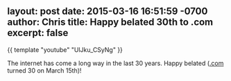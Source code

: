 layout: post
date: 2015-03-16 16:51:59 -0700
author: Chris
title: Happy belated 30th to .com
excerpt: false
----

{{ template "youtube" "UlJku_CSyNg" }}

The internet has come a long way in the last 30 years. Happy belated ([.com](https://iwantmyname.com/domains/com-domain-name-registration-for-commercial) turned 30 on March 15th)!